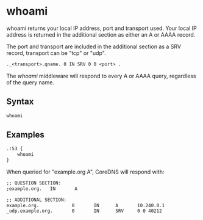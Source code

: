 # whoami

whoami returns your local IP address, port and transport used. Your local IP address is returned in
the additional section as either an A or AAAA record.

The port and transport are included in the additional section as a SRV record, transport can be
"tcp" or "udp".

~~~ txt
._<transport>.qname. 0 IN SRV 0 0 <port> .
~~~

The *whoami* middleware will respond to every A or AAAA query, regardless of the query name.

## Syntax

~~~ txt
whoami
~~~

## Examples

~~~ txt
.:53 {
    whoami
}
~~~

When queried for "example.org A", CoreDNS will respond with:

~~~ txt
;; QUESTION SECTION:
;example.org.   IN       A

;; ADDITIONAL SECTION:
example.org.            0       IN      A       10.240.0.1
_udp.example.org.       0       IN      SRV     0 0 40212
~~~
